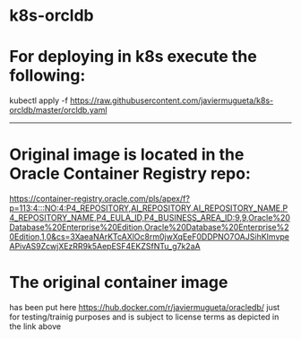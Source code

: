 # k8s-orcldb

# For deploying in k8s execute the following:
kubectl apply -f https://raw.githubusercontent.com/javiermugueta/k8s-orcldb/master/orcldb.yaml

---
# Original image is located in the Oracle Container Registry repo:
https://container-registry.oracle.com/pls/apex/f?p=113:4:::NO:4:P4_REPOSITORY,AI_REPOSITORY,AI_REPOSITORY_NAME,P4_REPOSITORY_NAME,P4_EULA_ID,P4_BUSINESS_AREA_ID:9,9,Oracle%20Database%20Enterprise%20Edition,Oracle%20Database%20Enterprise%20Edition,1,0&cs=3XaeaNArKTcAXlOc8rm0jwXqEeF0DDPNO7OAJSihKImvpeAPivAS9ZcwjXEzRR9k5AepESF4EKZSfNTu_g7k2aA

# The original container image
has been put here https://hub.docker.com/r/javiermugueta/oracledb/ just for testing/trainig purposes and is subject to license terms as depicted in the link above
